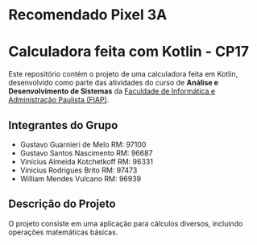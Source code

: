 # Recomendado Pixel 3A
# Calculadora feita com Kotlin - CP17

Este repositório contém o projeto de uma calculadora feita em Kotlin, desenvolvido como parte das atividades do curso de **Análise e Desenvolvimento de Sistemas** da [Faculdade de Informática e Administração Paulista (FIAP)](https://www.fiap.com.br/).

## Integrantes do Grupo

- Gustavo Guarnieri de Melo RM: 97100
- Gustavo Santos Nascimento RM: 96687
- Vinícius Almeida Kotchetkoff RM: 96331
- Vinicius Rodrigues Brito RM: 97473
- William Mendes Vulcano RM: 96939

## Descrição do Projeto
O projeto consiste em uma aplicação para cálculos diversos, incluindo operações matemáticas básicas.
